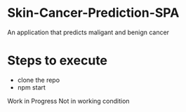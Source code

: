 # Skin-Cancer-Prediction-SPA
An application that predicts maligant and benign cancer

# Steps to execute
+ clone the repo
+ npm start


Work in Progress
Not in working condition
